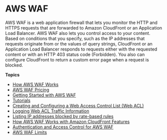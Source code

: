 # AWS WAF<a name="waf-chapter"></a>

AWS WAF is a web application firewall that lets you monitor the HTTP and HTTPS requests that are forwarded to Amazon CloudFront or an Application Load Balancer\. AWS WAF also lets you control access to your content\. Based on conditions that you specify, such as the IP addresses that requests originate from or the values of query strings, CloudFront or an Application Load Balancer responds to requests either with the requested content or with an HTTP 403 status code \(Forbidden\)\. You also can configure CloudFront to return a custom error page when a request is blocked\.

**Topics**
+ [How AWS WAF Works](how-aws-waf-works.md)
+ [AWS WAF Pricing](aws-waf-pricing.md)
+ [Getting Started with AWS WAF](getting-started.md)
+ [Tutorials](tutorials.md)
+ [Creating and Configuring a Web Access Control List \(Web ACL\)](web-acl.md)
+ [Logging Web ACL Traffic Information](logging.md)
+ [Listing IP addresses blocked by rate\-based rules](listing-managed-ips.md)
+ [How AWS WAF Works with Amazon CloudFront Features](cloudfront-features.md)
+ [Authentication and Access Control for AWS WAF](waf-auth-and-access-control.md)
+ [AWS WAF Limits](limits.md)